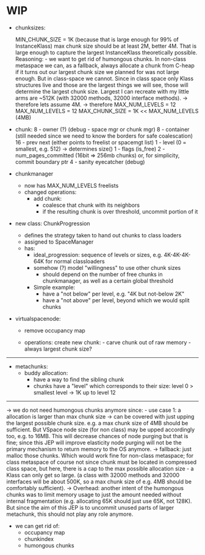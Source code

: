 # WIP

- chunksizes:
	
	MIN_CHUNK_SIZE = 1K (because that is large enough for 99% of InstanceKlass)
	max chunk size should be at least 2M, better 4M. That is large enough to capture the largest InstanceKlass theoretically possible. Reasoning:
		- we want to get rid of humongous chunks. In non-class metaspace we can, as a fallback, always allocate a chunk from C-heap if it turns out our largest chunk size we planned for was not large enough. But in class-space we cannot. Since in class space only Klass structures live and those are the largest things we will see, those will determine the largest chunk size. Largest I can recreate with my little arms are ~512K (with 32000 methods, 32000 interface methods).
	-> therefore lets assume 4M.
	-> therefore MAX_NUM_LEVELS = 12
	MAX_NUM_LEVELS = 12
	MAX_CHUNK_SIZE = 1K << MAX_NUM_LEVELS (4MB) 

- chunk:
8	- owner (?) (debug - space mgr or chunk mgr)
8	- container (still needed since we need to know the borders for safe coalescation)
16	- prev next (either points to freelist or spacemgt list)
1	- level (0 = smallest, e.g. 512) -> determines size() 
1	- flags (is_free)
2	- num_pages_committed (16bit => 256mb chunks) or, for simplicity, commit boundary ptr
4	- sanity eyecatcher (debug)

- chunkmanager
	- now has MAX_NUM_LEVELS freelists
	- changed operations:
		- add chunk:
			- coalesce that chunk with its neighbors
			- if the resulting chunk is over threshold, uncommit portion of it

- new class: ChunkProgression
	- defines the strategy taken to hand out chunks to class loaders
	- assigned to SpaceManager
	- has:
		- ideal_progression: sequence of levels or sizes, e.g. 4K-4K-4K-64K for normal classloaders
		- somehow (?) model "willingness" to use other chunk sizes
			- should depend on the number of free chunks in chunkmanager, as well as a certain global threshold
		- Simple example:
			- have a "not below" per level, e.g. "4K but not-below 2K"
			- have a "not above" per level, beyond which we would split chunks

- virtualspacenode:
	- remove occupancy map
	
	- operations:
		create new chunk:
			- carve chunk out of raw memory
			- always largest chunk size? 

-----

- metachunks:
	- buddy allocation:
		- have a way to find the sibling chunk
		- chunks have a "level" which corresponds to their size:
			level 0 > smallest level -> 1K
			up to level 12


--------------

-> we do not need humongous chunks anymore since:
	- use case 1: a allocation is larger than max chunk size
		-> can be covered with just upping the largest possible chunk size. e.g. a max chunk size of 4MB should be sufficient. But VSpace node size (for non class) may be upped accordingly too, e.g. to 16MB. This will decrease chances of node purging but that is fine;  since this JEP will improve elasticity node purging will not be the primary mechanism to return memory to the OS anymore.
		-> fallback: just malloc those chunks. Which would work fine for non-class metaspace; for class metaspace of course not since chunk must be located in compressed class space, but here, there is a cap to the max possible allocation size - a Klass can only get so large. (a class with 32000 methods and 32000 interfaces will be about 500K, so a max chunk size of e.g. 4MB should be comfortably sufficient).
		-> Overhead: another intent of the humongous chunks was to limit memory usage to just the amount needed without internal fragmentation (e.g. allocating 65K should just use 65K, not 128K). But since the aim of this JEP is to uncommit unused parts of larger metachunk, this should not play any role anymore.


- we can get rid of:
  - occupancy map
  - chunkindex
  - humongous chunks
